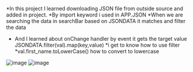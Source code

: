 *In this project I learned downloading JSON file from
outside source and added in project.
*By import keyword i used in APP.JSON
*When we are searching the data in searchBar based on JSONDATA
it matches and filter the data
* And I learned about onChange handler by event it gets the target value
JSONDATA.filter(val).map(key,value)
*i get to know how to use filter 
*val.first_name.toLowerCase() how to convert to lowercase


![image](https://github.com/Vasanthkarri/SearchFilter-4/assets/95275323/a02a442c-9faa-4206-a387-bd3aefa6b098)
![image](https://github.com/Vasanthkarri/SearchFilter-4/assets/95275323/35f182f4-41f0-440f-9bb5-d8fa3b6aac16)

